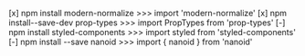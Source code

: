 [x] npm install modern-normalize >>> import 'modern-normalize' [x] npm
install--save-dev prop-types >>> import PropTypes from 'prop-types' [-] npm
install styled-components >>> import styled from 'styled-components' [-] npm
install --save nanoid >>> import { nanoid } from 'nanoid'
